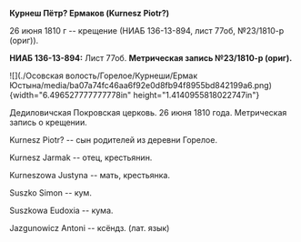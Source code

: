 **Курнеш Пётр? Ермаков (Kurnesz Piotr?)**

26 июня 1810 г -- крещение (НИАБ 136-13-894, лист 77об, №23/1810-р
(ориг)).

**НИАБ 136-13-894:** Лист 77об. **Метрическая запись №23/1810-р
(ориг).**

![](./Осовская волость/Горелое/Курнеши/Ермак Юстына/media/ba07a74fc46aa6f92e0d8fb94f8955bd842199a6.png){width="6.496527777777778in"
height="1.4140955818022747in"}

Дедиловичская Покровская церковь. 26 июня 1810 года. Метрическая запись
о крещении.

Kurnesz Piotr? -- сын родителей из деревни Горелое.

Kurnesz Jarmak -- отец, крестьянин.

Kurneszowa Justyna -- мать, крестьянка.

Suszko Simon -- кум.

Suszkowa Eudoxia -- кума.

Jazgunowicz Antoni -- ксёндз. (лат. язык)
